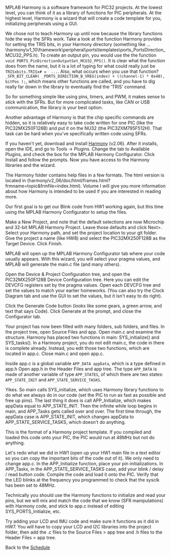 MPLAB Harmony is a software framework for PIC32 projects. At the lowest level, you can think of it as a library of functions for PIC peripherals. At the highest level, Harmony is a wizard that will create a code template for you, initializing peripherals using a GUI.  

We chose not to teach Harmony up until now because the library functions hide the way the SFRs work. Take a look at the function Harmony provides for setting the TRIS bits, in your Harmony directory (something like  ... \harmony\v1_10\framework\peripheral\ports\templates\ports_PortsDirection_MCU32_PPS.h). To create an output pin, you would use the the function `void PORTS_PinDirectionOutputSet_MCU32_PPS()`. It is clear what the function does from the name, but it is a lot of typing for what could really just be `TRISxbits.TRISx# =  ...`. Also, what occurs when you use that function? ` _SFR_BIT_CLEAR( _PORTS_DIRECTION_B_VREG(index) + ((channel-1) * 0x40), bitPos );`, which means other functions are called, and you have to dig really far down in the library to eventually find the 'TRIS' command.  

So for something simple like using pins, timers, and PWM, it makes sense to stick with the SFRs. But for more complicated tasks, like CAN or USB communication, the library is your best option.  

Another advantage of Harmony is that the chip specific commands are hidden, so it is relatively easy to take code written for one PIC (like the PIC32MX250F128B) and put it on the NU32 (the PIC32XM795F512H). That task can be hard when you've specifically written code using SFRs.  

If you haven't yet, download and install [Harmony](https://www.microchip.com/mplab/mplab-harmony) (v2.06). After it installs, open the IDE, and go to Tools -> Plugins. Change the tab to Available Plugins, and check the box for the MPLAB Harmony Configurator. Click Install and follow the prompts. Now you have access to the Harmony libraries and the wizard.  

The Harmony folder contains help files in a few formats. The html version is located in (harmony/v2_06/doc/html/frames.html?frmname=topic&frmfile=index.html). Volume I will give you more information about how Harmony is intended to be used if you are interested in reading more.  

Our first goal is to get our Blink code from HW1 working again, but this time using the MPLAB Harmony Configurator to setup the files.  

Make a New Project, and note that the default selections are now Microchip and 32-bit MPLAB Harmony Project. Leave those defaults and click Next>. Select your Harmony path, and set the project location to your git folder. Give the project a name (like HW8) and select the PIC32MX250F128B as the Target Device. Click Finish.  

MPLAB will open up the MPLAB Harmony Configurator tab where your code usually appears. With this wizard, you will select your pragma values, and MPLAB will generate the main.c file (and many others).  

Open the Device & Project Configuration tree, and open the PIC32MX250F128B Device Configuration tree. Here you can edit the DEVCFG registers set by the pragma values. Open each DEVCFG tree and set the values to match your earlier homeworks. (You can also try the Clock Diagram tab and use the GUI to set the values, but it isn't easy to do right).  

Click the Generate Code button (looks like some gears, a green arrow, and text that says Code). Click Generate at the prompt, and close the Configurator tab.  

Your project has now been filled with many folders, sub folders, and files. In the project tree, open Source Files and app. Open main.c and examine the structure. Harmony has placed two functions in main: SYS_initialize() and SYS_tasks(). In a Harmony project, you do not edit main.c, the code in there is complete already. Instead, you edit those two functions, which are located in app.c. Close main.c and open app.c.  

Inside app.c is a global variable `APP_DATA appData`, which is a type defined in app.h Open app.h in the Header Files and app tree. The type `APP_DATA` is made of another variable of type `APP_STATES`, of which there are two states: `APP_STATE_INIT` and `APP_STATE_SERVICE_TASKS`.  

Yikes. So main calls SYS_initialize, which uses Harmony library functions to do what we always do in our code (set the PIC to run as fast as possible and free up pins). The last thing it does is call APP_Initialize, which makes appData equal to APP_STATE_INIT. Then the infinite while loop begins in main, and APP_Tasks gets called over and over. The first time through, the appData case is APP_STATE_INIT, which changes appData to APP_STATE_SERVICE_TASKS, which doesn't do anything.  

This is the format of a Harmony project template. If you compiled and loaded this code onto your PIC, the PIC would run at 48MHz but not do anything.  

Let's redo what we did in HW1 (open up your HW1 main file in a text editor so you can copy the important bits of the code out of it). We only need to change app.c. In the APP_Initialize function, place your pin initializations. In APP_Tasks, in the APP_STATE_SERVICE_TASKS case, add your blink / delay / read button code. Compile the code and load it onto the PIC. Verify that the LED blinks at the frequency you programmed to check that the sysclk has been set to 48MHz.  

Technically you should use the Harmony functions to initialize and read your pins, but we will mix and match the code that we know (SFR manipulations) with Harmony code, and stick to app.c instead of editing SYS_PORTS_Initialize, etc.  

Try adding your LCD and IMU code and make sure it functions as it did in HW7. You will have to copy your LCD and I2C libraries into the project folder, then add the .c files to the Source Files > app tree and .h files to the Header Files > app tree.  

Back to the [Schedule](https://github.com/ndm736/ME433_2019/wiki/Schedule) 